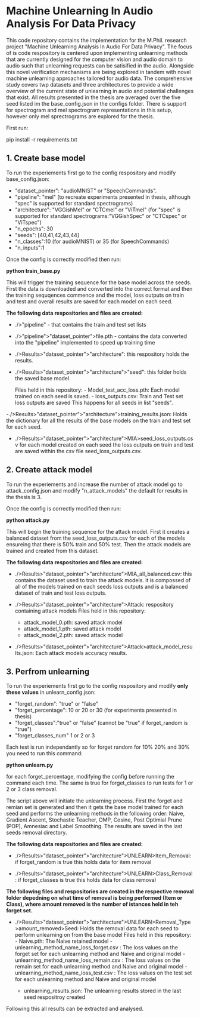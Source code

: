 # Machine Unlearning In Audio Analysis For Data Privacy

This code repository contains the implementation for the M.Phil. research project "Machine Unlearning Analysis In Audio For Data Privacy". The focus of is code respository is centered upon implementing unlearning methods that are currently designed for the computer vision and audio domain to audio such that unlearning requests can be satisified in the audio. Alongside this novel verification mechanisms are being explored in tandem with novel machine unlearning approaches tailored for audio data. The comprehensive study covers twp datasets and three architectures to provide a wide overview of the current state of unlearning in audio and potential challenges that exist. All results presemted in the thesis are averaged over the five seed listed im the base_config.json in the configs folder. There is support for spectrogram and mel spectrogram representations in this setup, however only mel sprectrograms are explored for the thesis. 

First run:

pip install -r requirements.txt

## 1. Create base model

To run the experiements first go to the config respository and modify base_config.json:
- "dataset_pointer": "audioMNIST" or "SpeechCommands".
- "pipeline": "mel"  (to recreate experiments presented in thesis, although "spec" is supported for standard spectrograms)
- "architecture": "VGGishMel" or "CTCmel" or "ViTmel" (for "spec" is supported for standard spectrograms:"VGGishSpec" or "CTCspec" or "ViTspec")
- "n_epochs": 30
- "seeds": [40,41,42,43,44]
- "n_classes":10 (for audioMNIST) or 35 (for SpeechCommands)
- "n_inputs":1

Once the config is correctly modified then run:

**python train_base.py**

This will trigger the training sequence for the base model across the seeds. First the data is downloaded and converted into the correct format and then the training sequqences commence and the model, loss outputs on train and test and overall results are saved for each model on each seed.

**The following data respositories and files are created:**

- ./>"pipeline" - that contains the train and test set lists
- ./>"pipeline">"dataset_pointer">file.pth - contains the data converted into the   "pipeline" implemented to speed up training time
  
- ./>Results>"dataset_pointer">"architecture": this respository holds the results.
- ./>Results>"dataset_pointer">"architecture">"seed": this folder holds the saved              base model.

    Files held in this repository:
      -  Model_test_acc_loss.pth: Each model trained on each seed is saved.
      -  loss_outputs.csv: Train and Test set loss outputs are saved
This happens for all seeds in list "seeds".

-./>Results>"dataset_pointer">"architecture">training_results.json: Holds the         dictionary for all the results of the base models on the train and test set for each     seed.

- ./>Results>"dataset_pointer">"architecture">MIA>seed_loss_outputs.csv for each model         created on each seed the loss outputs on train and test are saved within the csv file       seed_loss_outputs.csv.

## 2. Create attack model
To run the experiements and increase the number of attack model go to attack_config.json and modify "n_attack_models" the default for results in the thesis is 3.

Once the config is correctly modified then run:

**python attack.py**

This will begin the training sequence for the attack model. First it creates a balanced dataset from the seed_loss_outputs.csv for each of the models ensureing that there is 50% train and 50% test. Then the attack models are trained and created from this dataset.

**The following data respositories and files are created:**
- ./>Results>"dataset_pointer">"architecture">MIA_all_balanced.csv: this contains the        dataset used to train the attack models. it is compossed of all of the models trained on   each seeds loss outputs and is a balanced dataset of train and test loss outputs.
- ./>Results>"dataset_pointer">"architecture">Attack: respository containing attack models
  Files held in this repository:
    - attack_model_0.pth: saved attack model
    - attack_model_1.pth: saved attack model
    - attack_model_2.pth: saved attack model
  
- ./>Results>"dataset_pointer">"architecture">Attack>attack_model_results.json: Each       attack models accuracy results.

## 3. Perfrom unlearning

To run the experiements first go to the config respository and modify **only these values** in unlearn_config.json:

- "forget_random": "true" or "false"
- "forget_percentage": 10 or 20 or 30 (for experiments presented in thesis)
- "forget_classes":"true" or "false" (cannot be "true" if forget_random is "true")
- "forget_classes_num" 1 or 2 or 3

Each test is run independantly so for forget random for 10% 20% and 30% you need to run this command: 

**python unlearn.py**

for each forget_percentage, modifying the config before running the command each time. The same is true for forget_classes to run tests for 1 or 2 or 3 class removal. 

The script above will initiate the unlearning process. First the forget and remian set is generated and then it gets the base model trained for each seed and performs the unlearning methods in the following order: Naive, Gradient Ascent, Stochastic Teacher, OMP, Cosine, Post Optimial Prune (POP), Amnesiac and Label Smoothing. The results are saved in the last seeds removal directory.

**The following data respositories and files are created:**

- ./>Results>"dataset_pointer">"architecture">UNLEARN>Item_Removal: if forget_random is true this      holds data for item removal
  
- ./>Results>"dataset_pointer">"architecture">UNLEARN>Class_Removal:  if forget_classes is true this   holds data for class removal

**The following files and respositories are created in the respective removal folder           depedning on what time of removal is being performed (Item or Class), where amount removed   is the number of istances held in teh forget set.**

- ./>Results>"dataset_pointer">"architecture">UNLEARN>Removal_Type>amount_removed>Seed:         Holds the removal data for each seed to perform unlearning on from the base model
   Files held in this repository:
      - Naive.pth: The Naive retained model
      - unlearning_method_name_loss_forget.csv : The loss values on the forget set for each         unlearning method and Naive and original model
      - unlearning_method_name_loss_remain.csv : The loss values on the remain set for each         unlearning method and Naive and original model
      - unlearning_method_name_loss_test.csv : The loss values on the test set for each              unlearning method and Naive and original model
  
    - unlearning_results.json: The unlearning results stored in the last seed respositroy          created

Following this all results can be extracted and analysed. 
  
  









